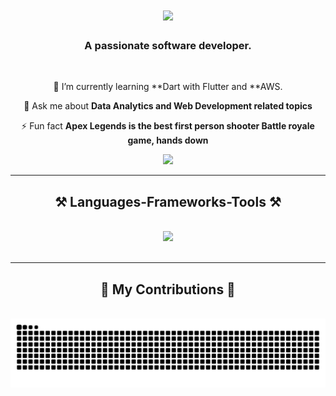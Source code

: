 <h1 align="center">
    <img src="https://readme-typing-svg.herokuapp.com/?font=Righteous&size=35&center=true&vCenter=true&width=500&height=70&duration=4000&lines=Hi+There!+👋;+I'm+Princeton+Mwachala!;" />
</h1>

<h3 align="center">A passionate software developer.</h3>

<br/>

<div align="center">
 
 🌱 I’m currently learning **Dart with Flutter and **AWS.

💬 Ask me about **Data Analytics and Web Development related topics**

⚡ Fun fact **Apex Legends is the best first person shooter Battle royale game, hands down**

  </div>
 
<div align="center"> 
  <a href="https://www.linkedin.com/in/princeton-mwachala-389a62275/">
    <img src="https://img.shields.io/badge/LinkedIn-0077B5?style=for-the-badge&logo=linkedin&logoColor=white" />
  </a>
</div>

 <hr/>

 <h2 align="center">⚒️ Languages-Frameworks-Tools ⚒️</h2>
<br/>
<div align="center">
    <img src="https://skillicons.dev/icons?i=html,css,vscode,github,python,javascript,java,git" /><br>   
</div>

<br/>
<hr/>

<div align="center">
  <h2>🐍 My Contributions 🐍</h2>
  <br>
  <img alt="snake eating my contributions" src="https://raw.githubusercontent.com/Atmwach/Atmwach/output/github-contribution-grid-snake.svg" />
  
  <br/><br/><br/>
</div>


